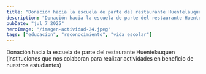 ```yaml
---
title: "Donación hacia la escuela de parte del restaurante Huentelauquen."
description: "Donación hacia la escuela de parte del restaurante Huentelauquen."
pubDate: "jul 7 2025"
heroImage: "/imagen-actividad-24.jpeg"
tags: ["educacion", "reconocimiento", "vida escolar"]
---
```


Donación hacia la escuela de parte del restaurante Huentelauquen (instituciones que nos colaboran para realizar actividades en beneficio de nuestros estudiantes)